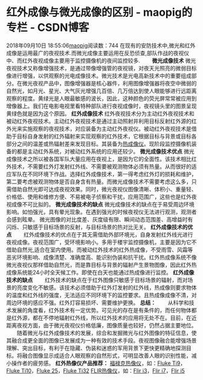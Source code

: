 # 红外成像与微光成像的区别 - maopig的专栏 - CSDN博客
2018年09月10日 18:55:06[maopig](https://me.csdn.net/maopig)阅读数：744
在现有的安防技术中,微光和红外成像是运用最广的夜视技术.而微光成像主要运用在反恐侦查,部队作战的夜视仪中、而红外夜视成像主要用于监控摄像机的夜间监控较多.　　
**微光成像技术**
微光夜视技术又称像增强技术，是通过带像增强管的夜视镜，对夜天光照亮的微弱目标像进行增强，以供观察的光电成像技术。微光技术是光电高新技术中的重要组成部分。在微光夜视产品中，图像增强器是核心器件，利用图像增强器将夜空中微弱的自然光，如月光、星光、大气灰光增强几百倍、几万倍达到使人眼能够进行远距离观察的程度。黄绿光是人眼最敏感的波长，因此，这种颜色的荧光屏常常被应用到增像器上。我们在电影电视里看特种部队进行夜视成像时，夜视镜头里的图景呈现黄绿色就是因为这个原因。
**红外成像技术**
红外夜视技术分为主动红外夜视技术和被动红外夜视技术。主动红外夜视技术是通过主动照射并利用目标反射红外源的红外光来实施观察的夜视技术，对应装备为主动红外夜视仪。被动红外夜视技术是借助于目标自身发射的红外辐射来实现观察的红外技术，它根据目标与背景或目标各部分之间的温差或热辐射差来发现目标。其装备为[热成像仪](http://www.54535.com/fluke/rxy/)。现阶段监控摄像机装备的都是主动红外系统，对被动红外系统的应用还较少。
**微光成像技术优点**
微光成像技术之所以被各国军队大量应用在夜视上，是因为它的全面性。该技术相比红外技术，不需要红外灯发射红外线、不需要被观测物体必须有热量。从而很好的适应军队在不同环境下作战。选择红外成像技术，第一得考虑红外灯的损耗和维护，第二要考虑被观测物体是否自身含有热量。而微光成像技术不需要考虑这么多，只需借助自然光即可达成夜视效果。同时，微光夜视仪图像清晰、体积小、重量轻、价格低、使用和维修方便、不易被电子侦察和干扰，应用范围广，这些也是红外夜视成像不可比拟的。
**微光成像技术的缺点**
微光成像技术的缺点在于易受周边环境影响。如怕强光，具有晕光现象。在遇到强光的时候夜视仪无法进行观测，观测者会感到眩晕。 微光图像的对比度差、灰度级有限、瞬间动态范围差、高增益时有闪烁、只敏感于目标场景的反射，与目标场景的热对比无关。
**红外成像技术的优点**
　　红外成像技术的优点在于其无需借助外部环境光，自身发射红外线光进行夜视成像。夜视范围广，受环境影响小。多用于楼宇监控摄像机，主要是因为它不借助自然光,适合在室内使用。而被动红外技术的红外热成像，不受雨雪、风霜等恶劣环境影响、成像清楚、准确度高、能识别伪装和抗干扰。红外热成像系统不像微光夜视仪那样借助自然光，而是靠目标与背景的辐射产生景物图像，因此红外热成像系统能24小时全天候工作。即使在白天也能通过热成像进行监控。
**红外成像技术的缺点**
　　红外技术的缺点在于红外图像只敏感于目标场景的辐射，而对场景的亮度变化不敏感。该技术必须借助于红外灯发射的红外线，热成像则要求物体的温度和红外线的强度，无法适应不同环境下的监控要求。且热成像成像不清，对周边环境的感应不强。红外灯容易损坏、需要维护更换。
**总结：**
　　从科学和技术发展的角度看，红外技术有一定优势。可见光的存在是有条件的，而任何物体都是红外源，都在不停地辐射红外线，所以红外技术的应用将无处不在。目前，在近距离夜视方面，由于微光夜视仪价格低廉，图像质量也较好，仍然占据主要地位。
　　随着微光与红外成像技术的发展，综合和发掘微光与红外图像的特征信息，使其融合成更全面的图像已发展成为一种有效的技术手段。夜视图像融合能增强场景理解、突出目标，有利于在隐藏、伪装和迷惑的军用背景下更快更精确地探测目标。将融合图像显示成适合人眼观察的自然形式，可明显改善人眼的识别性能，减小操作者的疲劳感。
**红外热像仪产品推荐：**
[福禄克热像仪](http://www.54535.com/fluke/rxy/)，如：[Fluke Ti9](http://www.54535.com/fluke/rxy/Fluke_Ti9.html)，[Fluke Ti10](http://www.54535.com/fluke/rxy/Fluke_Ti10.html)，[Fluke 25](http://www.54535.com/fluke/rxy/Fluke_Ti25.html)，[Fluke Ti32](http://www.54535.com/fluke/rxy/FLUKE_Ti32.html)
[FLIR热像仪](http://www.54535.net/brand.php?id=4)，如：[Flir i3](http://www.54535.net/goods.php?id=3)，[Flir i7](http://www.54535.net/goods.php?id=75)，[Flir i5](http://www.54535.net/goods.php?id=48)
